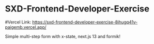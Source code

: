 # SXD-Frontend-Developer-Exercise
#Vercel Link: https://sxd-frontend-developer-exercise-8ihugq41v-paigemb.vercel.app/

Simple multi-step form with x-state, next.js 13 and formik!
